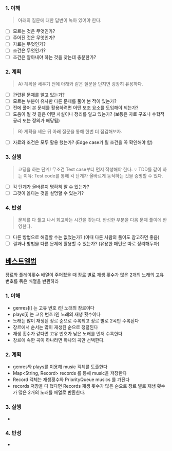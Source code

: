 ### 1. 이해
> 아래의 질문에 대한 답변이 녹아 있어야 한다.

- [ ] 모르는 것은 무엇인가?
- [ ] 주어진 것은 무엇인가?
- [ ] 자료는 무엇인가?
- [ ] 조건은 무엇인가?
- [ ] 조건은 알아내야 하는 것을 찾는데 충분한가?

### 2. 계획
> A) 계획을 세우기 전에 아래와 같은 질문을 던지면 굉장히 유용하다.

- [ ] 관련된 문제를 알고 있는가?
- [ ] 모르는 부분이 유사한 다른 문제를 풀어 본 적이 있는가?
- [ ] 전에 풀어 본 문제를 활용하려면 어떤 보조 요소를 도입해야 되는가?
- [ ] 도움이 될 것 같은 어떤 사실이나 정리를 알고 있는가? (보통은 자료 구조나 수학적 공리 또는 정의가 해당됨)

> B) 계획을 세운 뒤 아래 질문을 통해 한번 더 점검해보자.

- [ ] 자료와 조건은 모두 활용 했는가? (Edge case가 될 조건을 꼭 확인해야 함)

### 3. 실행
> 코딩을 하는 단계! 무조건 Test case부터 먼저 작성해야 한다.
💡 TDD를 같이 하는 이유: Test code를 통해 각 단계가 올바르게 동작하는 것을 증명할 수 있다.

- [ ] 각 단계가 올바른지 명확히 알 수 있는가?
- [ ] 그것이 옳다는 것을 설명할 수 있는가?

### 4. 반성
> 문제를 다 풀고 나서 회고하는 시간을 갖는다. 반성한 부분을 다음 문제 풀이에 반영한다.

- [ ] 다른 방법으로 해결할 수는 없었는가? (이때 다른 사람의 풀이도 참고하면 좋음)
- [ ] 결과나 방법을 다른 문제에 활용할 수 있는가? (유용한 패턴은 따로 정리해두자)

## [베스트엘범](https://school.programmers.co.kr/learn/courses/30/lessons/42579)
장르와 플레이횟수 배열이 주어졌을 때 장르 별로 재생 횟수가 많은 2개의 노래의 고유번호를 묶은 배열을 반환하라 

### 1. 이해
- genres[i] 는 고유 번호 i인 노래의 장르이다 
- plays[i] 는 고유 번호 i인 노래의 재생 횟수이다 
- 노래는 많이 재생된 장르 순으로 수록되고 장르 별로 2곡만 수록된다 
- 장르에서 순서는 많이 재생된 순으로 정렬된다 
- 재생 횟수가 같다면 고유 번호가 낮은 노래를 먼저 수록한다
- 장르에 속한 곡이 하나라면 하나의 곡만 선택한다.

### 2. 계획
- genres와 plays를 이용해 music 객체를 도출한다 
- Map<String, Record> records 를 통해 music을 저장한다
- Record 객체는 재생횟수와 PriorityQueue<Music> musics 를 가진다 
- records 저장을 다 했다면 Records 재생 횟수가 많은 순으로 장르 별로 재생 횟수가 많은 2개의 노래를 배열로 반환한다.  

### 3. 실행
- 

### 4. 반성
-

